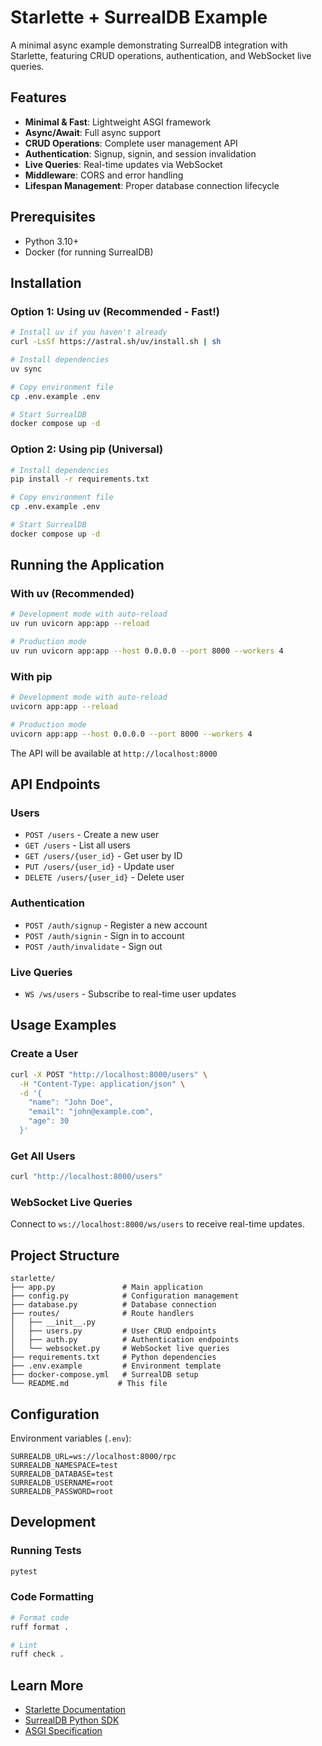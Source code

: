 # Starlette + SurrealDB Example

A minimal async example demonstrating SurrealDB integration with Starlette, featuring CRUD operations, authentication, and WebSocket live queries.

## Features

- **Minimal & Fast**: Lightweight ASGI framework
- **Async/Await**: Full async support
- **CRUD Operations**: Complete user management API
- **Authentication**: Signup, signin, and session invalidation
- **Live Queries**: Real-time updates via WebSocket
- **Middleware**: CORS and error handling
- **Lifespan Management**: Proper database connection lifecycle

## Prerequisites

- Python 3.10+
- Docker (for running SurrealDB)

## Installation

### Option 1: Using uv (Recommended - Fast!)

```bash
# Install uv if you haven't already
curl -LsSf https://astral.sh/uv/install.sh | sh

# Install dependencies
uv sync

# Copy environment file
cp .env.example .env

# Start SurrealDB
docker compose up -d
```

### Option 2: Using pip (Universal)

```bash
# Install dependencies
pip install -r requirements.txt

# Copy environment file
cp .env.example .env

# Start SurrealDB
docker compose up -d
```

## Running the Application

### With uv (Recommended)

```bash
# Development mode with auto-reload
uv run uvicorn app:app --reload

# Production mode
uv run uvicorn app:app --host 0.0.0.0 --port 8000 --workers 4
```

### With pip

```bash
# Development mode with auto-reload
uvicorn app:app --reload

# Production mode
uvicorn app:app --host 0.0.0.0 --port 8000 --workers 4
```

The API will be available at `http://localhost:8000`

## API Endpoints

### Users

- `POST /users` - Create a new user
- `GET /users` - List all users
- `GET /users/{user_id}` - Get user by ID
- `PUT /users/{user_id}` - Update user
- `DELETE /users/{user_id}` - Delete user

### Authentication

- `POST /auth/signup` - Register a new account
- `POST /auth/signin` - Sign in to account
- `POST /auth/invalidate` - Sign out

### Live Queries

- `WS /ws/users` - Subscribe to real-time user updates

## Usage Examples

### Create a User

```bash
curl -X POST "http://localhost:8000/users" \
  -H "Content-Type: application/json" \
  -d '{
    "name": "John Doe",
    "email": "john@example.com",
    "age": 30
  }'
```

### Get All Users

```bash
curl "http://localhost:8000/users"
```

### WebSocket Live Queries

Connect to `ws://localhost:8000/ws/users` to receive real-time updates.

## Project Structure

```
starlette/
├── app.py               # Main application
├── config.py            # Configuration management
├── database.py          # Database connection
├── routes/              # Route handlers
│   ├── __init__.py
│   ├── users.py         # User CRUD endpoints
│   ├── auth.py          # Authentication endpoints
│   └── websocket.py     # WebSocket live queries
├── requirements.txt     # Python dependencies
├── .env.example         # Environment template
├── docker-compose.yml   # SurrealDB setup
└── README.md           # This file
```

## Configuration

Environment variables (`.env`):

```
SURREALDB_URL=ws://localhost:8000/rpc
SURREALDB_NAMESPACE=test
SURREALDB_DATABASE=test
SURREALDB_USERNAME=root
SURREALDB_PASSWORD=root
```

## Development

### Running Tests

```bash
pytest
```

### Code Formatting

```bash
# Format code
ruff format .

# Lint
ruff check .
```

## Learn More

- [Starlette Documentation](https://www.starlette.io/)
- [SurrealDB Python SDK](https://surrealdb.com/docs/sdk/python)
- [ASGI Specification](https://asgi.readthedocs.io/)

